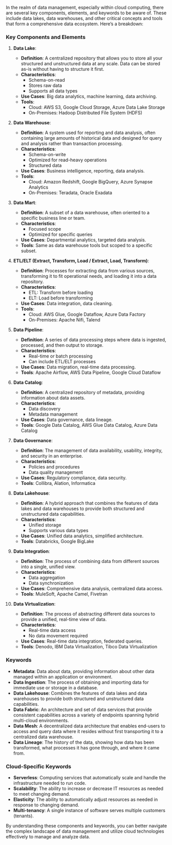 In the realm of data management, especially within cloud computing, there are several key components, elements, and keywords to be aware of. These include data lakes, data warehouses, and other critical concepts and tools that form a comprehensive data ecosystem. Here’s a breakdown:

### Key Components and Elements

1. **Data Lake**:
   - **Definition**: A centralized repository that allows you to store all your structured and unstructured data at any scale. Data can be stored as-is without having to structure it first.
   - **Characteristics**:
     - Schema-on-read
     - Stores raw data
     - Supports all data types
   - **Use Cases**: Big data analytics, machine learning, data archiving.
   - **Tools**: 
     - Cloud: AWS S3, Google Cloud Storage, Azure Data Lake Storage
     - On-Premises: Hadoop Distributed File System (HDFS)

2. **Data Warehouse**:
   - **Definition**: A system used for reporting and data analysis, often containing large amounts of historical data and designed for query and analysis rather than transaction processing.
   - **Characteristics**:
     - Schema-on-write
     - Optimized for read-heavy operations
     - Structured data
   - **Use Cases**: Business intelligence, reporting, data analysis.
   - **Tools**:
     - Cloud: Amazon Redshift, Google BigQuery, Azure Synapse Analytics
     - On-Premises: Teradata, Oracle Exadata

3. **Data Mart**:
   - **Definition**: A subset of a data warehouse, often oriented to a specific business line or team.
   - **Characteristics**:
     - Focused scope
     - Optimized for specific queries
   - **Use Cases**: Departmental analytics, targeted data analysis.
   - **Tools**: Same as data warehouse tools but scoped to a specific subset.

4. **ETL/ELT (Extract, Transform, Load / Extract, Load, Transform)**:
   - **Definition**: Processes for extracting data from various sources, transforming it to fit operational needs, and loading it into a data repository.
   - **Characteristics**:
     - ETL: Transform before loading
     - ELT: Load before transforming
   - **Use Cases**: Data integration, data cleaning.
   - **Tools**:
     - Cloud: AWS Glue, Google Dataflow, Azure Data Factory
     - On-Premises: Apache Nifi, Talend

5. **Data Pipeline**:
   - **Definition**: A series of data processing steps where data is ingested, processed, and then output to storage.
   - **Characteristics**:
     - Real-time or batch processing
     - Can include ETL/ELT processes
   - **Use Cases**: Data migration, real-time data processing.
   - **Tools**: Apache Airflow, AWS Data Pipeline, Google Cloud Dataflow

6. **Data Catalog**:
   - **Definition**: A centralized repository of metadata, providing information about data assets.
   - **Characteristics**:
     - Data discovery
     - Metadata management
   - **Use Cases**: Data governance, data lineage.
   - **Tools**: Google Data Catalog, AWS Glue Data Catalog, Azure Data Catalog

7. **Data Governance**:
   - **Definition**: The management of data availability, usability, integrity, and security in an enterprise.
   - **Characteristics**:
     - Policies and procedures
     - Data quality management
   - **Use Cases**: Regulatory compliance, data security.
   - **Tools**: Collibra, Alation, Informatica

8. **Data Lakehouse**:
   - **Definition**: A hybrid approach that combines the features of data lakes and data warehouses to provide both structured and unstructured data capabilities.
   - **Characteristics**:
     - Unified storage
     - Supports various data types
   - **Use Cases**: Unified data analytics, simplified architecture.
   - **Tools**: Databricks, Google BigLake

9. **Data Integration**:
   - **Definition**: The process of combining data from different sources into a single, unified view.
   - **Characteristics**:
     - Data aggregation
     - Data synchronization
   - **Use Cases**: Comprehensive data analysis, centralized data access.
   - **Tools**: MuleSoft, Apache Camel, Fivetran

10. **Data Virtualization**:
    - **Definition**: The process of abstracting different data sources to provide a unified, real-time view of data.
    - **Characteristics**:
      - Real-time data access
      - No data movement required
    - **Use Cases**: Real-time data integration, federated queries.
    - **Tools**: Denodo, IBM Data Virtualization, Tibco Data Virtualization

### Keywords

- **Metadata**: Data about data, providing information about other data managed within an application or environment.
- **Data Ingestion**: The process of obtaining and importing data for immediate use or storage in a database.
- **Data Lakehouse**: Combines the features of data lakes and data warehouses to provide both structured and unstructured data capabilities.
- **Data Fabric**: An architecture and set of data services that provide consistent capabilities across a variety of endpoints spanning hybrid multi-cloud environments.
- **Data Mesh**: A decentralized data architecture that enables end-users to access and query data where it resides without first transporting it to a centralized data warehouse.
- **Data Lineage**: The history of the data, showing how data has been transformed, what processes it has gone through, and where it came from.

### Cloud-Specific Keywords

- **Serverless**: Computing services that automatically scale and handle the infrastructure needed to run code.
- **Scalability**: The ability to increase or decrease IT resources as needed to meet changing demand.
- **Elasticity**: The ability to automatically adjust resources as needed in response to changing demand.
- **Multi-tenancy**: A single instance of software serves multiple customers (tenants).

By understanding these components and keywords, you can better navigate the complex landscape of data management and utilize cloud technologies effectively to manage and analyze data.
